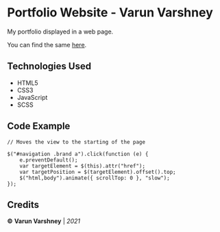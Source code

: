 
# Portfolio Website - Varun Varshney

My portfolio displayed in a web page. 

You can find the same [here](https://iosvarun.github.io/Portfolio/).


## Technologies Used
- HTML5
- CSS3
- JavaScript
- SCSS


## Code Example

    // Moves the view to the starting of the page
    
    $("#navigation .brand a").click(function (e) {
	    e.preventDefault();
	    var targetElement = $(this).attr("href");
	    var targetPosition = $(targetElement).offset().top;
	    $("html,body").animate({ scrollTop: 0 }, "slow");
    });


## Credits

**©** **Varun Varshney** | *2021*

